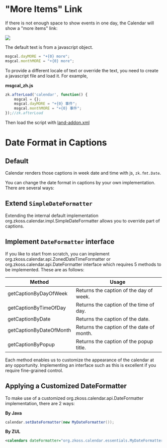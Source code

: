# "More Items" Link

If there is not enough space to show events in one day, the Calendar
will show a "more items" link:

![](moreEventLink.png)

The default text is from a javascript object.

``` javascript
msgcal.dayMORE = "+{0} more";
msgcal.monthMORE = "+{0} more";
```

To provide a different locale of text or override the text, you need to
create a javascript file and load it. For example,

**msgcal_zh.js**

``` javascript
zk.afterLoad('calendar', function() {
    msgcal = {};
    msgcal.dayMORE = "+{0} 事件";
    msgcal.monthMORE = "+{0} 事件";
});//zk.afterLoad
```

Then load the script with [
land-addon.xml](ZK_Developer%27s_Reference/Internationalization/Warning_and_Error_Messages#Defined_in_a_JS_File)

# Date Format in Captions

## Default

Calendar renders those captions in week date and time with js,
`zk.fmt.Date`.

You can change the date format in captions by your own implementation.
There are several ways:

## Extend `SimpleDateFormatter`

Extending the internal default implementation
<javadoc>org.zkoss.calendar.impl.SimpleDateFormatter</javadoc> allows
you to override part of captions.

## Implement `DateFormatter` interface

If you like to start from scratch, you can implement
<javadoc>org.zkoss.calendar.api.ZonedDateTimeFormatter</javadoc> or
<javadoc type="interface">org.zkoss.calendar.api.DateFormatter</javadoc>
interface which requires 5 methods to be implemented. These are as
follows:

| Method                  | Usage                                     |
|-------------------------|-------------------------------------------|
| getCaptionByDayOfWeek   | Returns the caption of the day of week.   |
| getCaptionByTimeOfDay   | Returns the caption of the time of day.   |
| getCaptionByDate        | Returns the caption of the date.          |
| getCaptionByDateOfMonth | Returns the caption of the date of month. |
| getCaptionByPopup       | Returns the caption of the popup title.   |

Each method enables us to customize the appearance of the calendar at
any opportunity. Implementing an interface such as this is excellent if
you require fine-grained control.

## Applying a Customized DateFormatter

To make use of a customized
<javadoc type="interface">org.zkoss.calendar.api.DateFormatter</javadoc>
implementation, there are 2 ways:

**By Java**

``` java
calendar.setDateFormatter(new MyDateFormatter());
```

**By ZUL**

``` xml
<calendars dateFormatter="org.zkoss.calendar.essentials.MyDateFormatter"/>
```
